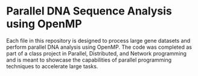 # Parallel DNA Sequence Analysis using OpenMP

Each file in this repository is designed to process large gene datasets and perform parallel DNA analysis using OpenMP. The code was completed as part of a class project in Parallel, Distributed, and Network programming and is meant to showcase the capabilities of parallel programming techniques to accelerate large tasks.
